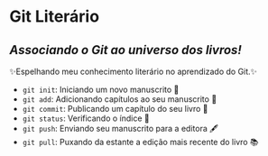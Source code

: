 # Git Literário
## _Associando o Git ao universo dos livros!_

✨Espelhando meu conhecimento literário no aprendizado do Git.✨

- `git init`: Iniciando um novo manuscrito 📓
- `git add`: Adicionando capítulos ao seu manuscrito 📖
- `git commit`: Publicando um capítulo do seu livro 📒
- `git status`: Verificando o índice 📑
- `git push`: Enviando seu manuscrito para a editora 🖋️
- `git pull`: Puxando da estante a edição mais recente do livro 📚
